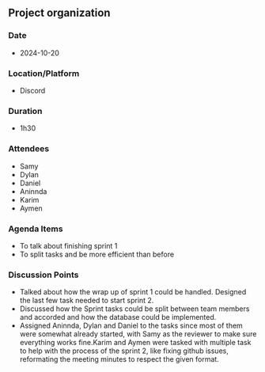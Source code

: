 ## Project organization

### Date
- 2024-10-20

### Location/Platform
- Discord 

### Duration 
- 1h30

### Attendees
- Samy
- Dylan
- Daniel
- Aninnda
- Karim
- Aymen

### Agenda Items
- To talk about finishing sprint 1 
- To split tasks and be more efficient than before

### Discussion Points
- Talked about how the wrap up of sprint 1 could be handled. Designed the last few task needed to start sprint 2. 
- Discussed how the Sprint tasks could be split between team members and accorded and how the database could be implemented.
- Assigned Aninnda, Dylan and Daniel to the tasks since most of them were somewhat already started, with Samy as the reviewer to make sure everything works fine.Karim and Aymen were tasked with multiple task to help with the process of the sprint 2, like fixing github issues, reformating the meeting minutes to respect the given format.

